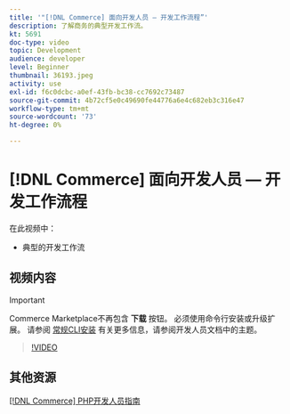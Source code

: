 ```yaml
---
title: '"[!DNL Commerce] 面向开发人员 — 开发工作流程”'
description: 了解商务的典型开发工作流。
kt: 5691
doc-type: video
topic: Development
audience: developer
level: Beginner
thumbnail: 36193.jpeg
activity: use
exl-id: f6c0dcbc-a0ef-43fb-bc38-cc7692c73487
source-git-commit: 4b72cf5e0c49690fe44776a6e4c682eb3c316e47
workflow-type: tm+mt
source-wordcount: '73'
ht-degree: 0%

---
```


# [!DNL Commerce] 面向开发人员 — 开发工作流程

在此视频中：

- 典型的开发工作流

## 视频内容

>[!IMPORTANT]
>
>Commerce Marketplace不再包含 **下载** 按钮。 必须使用命令行安装或升级扩展。 请参阅 [常规CLI安装](https://devdocs.magento.com/extensions/install/) 有关更多信息，请参阅开发人员文档中的主题。

>[!VIDEO](https://video.tv.adobe.com/v/36193?quality=12&learn=on)

## 其他资源

[[!DNL Commerce] PHP开发人员指南](https://devdocs.magento.com/guides/v2.4/extension-dev-guide/bk-extension-dev-guide.html)
